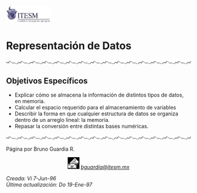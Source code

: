 # ![TEC](../../images/tec-ccmt.gif)

# Representación de Datos

![](../../images/waveline.gif)

## Objetivos Específicos

*   Explicar cómo se almacena la información de distintos tipos de datos, en memoria.
*   Calcular el espacio requerido para el almacenamiento de variables
*   Describir la forma en que cualquier estructura de datos se organiza dentro de un arreglo lineal: la memoria.
*   Repasar la conversión entre distintas bases numéricas.

![](../../images/waveline.gif)

Página por Bruno Guardia R.

<div align="center">

<center>

<address>

[![Correo](../../images/mail.gif)](mailto:bguardia@campus.ccm.itesm.mx) [bguardia@itesm.mx](mailto:bguardia@campus.ccm.itesm.mx) </address>

</center>

</div>

_Creada: Vi 7-Jun-96_  
_Última actualización: Do 19-Ene-97_